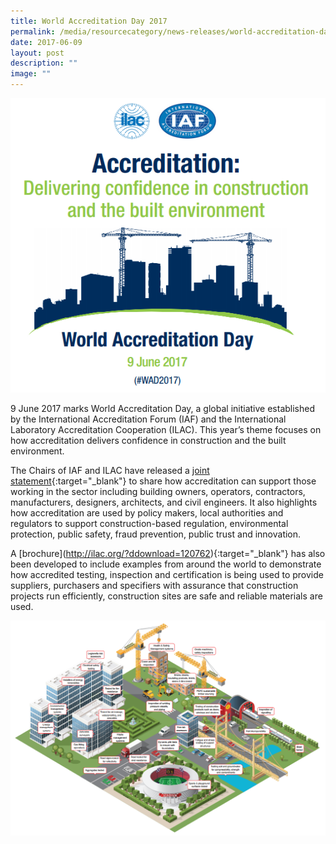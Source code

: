 ```yaml
---
title: World Accreditation Day 2017
permalink: /media/resourcecategory/news-releases/world-accreditation-day-2017/
date: 2017-06-09
layout: post
description: ""
image: ""
---
```

![WAD2017_1](/images/press-release/documents/WAD2017_1.png)

9 June 2017 marks World Accreditation Day, a global initiative established by the International Accreditation Forum (IAF) and the International Laboratory Accreditation Cooperation (ILAC). This year’s theme focuses on how accreditation delivers confidence in construction and the built environment.
 
The Chairs of IAF and ILAC have released a [joint statement](http://ilac.org/?ddownload=120755){:target="\_blank"} to share how accreditation can support those working in the sector including building owners, operators, contractors, manufacturers, designers, architects, and civil engineers. It also highlights how accreditation are used by policy makers, local authorities and regulators to support construction-based regulation, environmental protection, public safety, fraud prevention, public trust and innovation.

A [brochure\](http://ilac.org/?ddownload=120762){:target="\_blank"} has also been developed to include examples from around the world to demonstrate how accredited testing, inspection and certification is being used to provide suppliers, purchasers and specifiers with assurance that construction projects run efficiently, construction sites are safe and reliable materials are used.

![WAD2017_2](/images/press-release/documents/WAD2017_2.PNG)